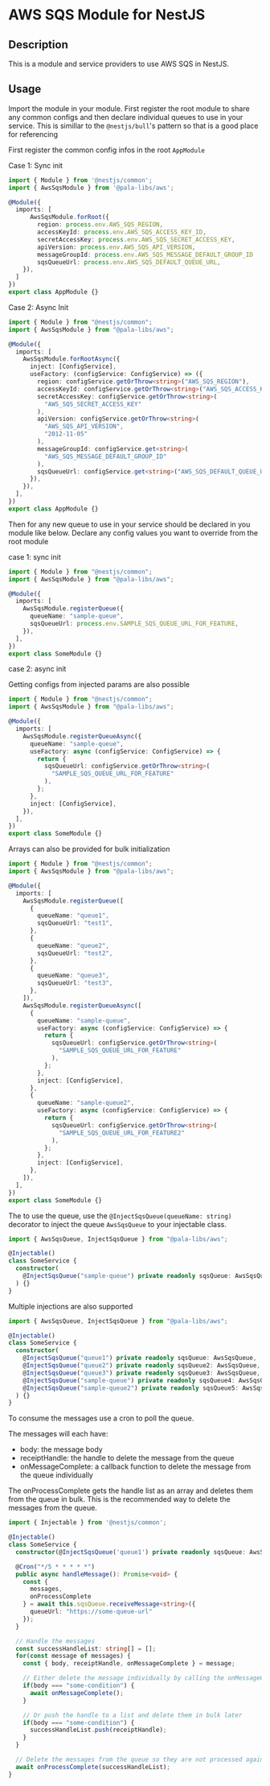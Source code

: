 # AWS SQS Module for NestJS

## Description

This is a module and service providers to use AWS SQS in NestJS.

## Usage

Import the module in your module. First register the root module to share any common configs and then declare individual queues to use in your service.
This is simillar to the `@nestjs/bull`'s pattern so that is a good place for referencing

First register the common config infos in the root `AppModule`

Case 1: Sync init

```ts
import { Module } from '@nestjs/common';
import { AwsSqsModule } from '@pala-libs/aws';

@Module({
  imports: [
      AwsSqsModule.forRoot({
        region: process.env.AWS_SQS_REGION,
        accessKeyId: process.env.AWS_SQS_ACCESS_KEY_ID,
        secretAccessKey: process.env.AWS_SQS_SECRET_ACCESS_KEY,
        apiVersion: process.env.AWS_SQS_API_VERSION,
        messageGroupId: process.env.AWS_SQS_MESSAGE_DEFAULT_GROUP_ID
        sqsQueueUrl: process.env.AWS_SQS_DEFAULT_QUEUE_URL,
    }),
  ]
})
export class AppModule {}
```

Case 2: Async Init

```ts
import { Module } from "@nestjs/common";
import { AwsSqsModule } from "@pala-libs/aws";

@Module({
  imports: [
    AwsSqsModule.forRootAsync({
      inject: [ConfigService],
      useFactory: (configService: ConfigService) => ({
        region: configService.getOrThrow<string>("AWS_SQS_REGION"),
        accessKeyId: configService.getOrThrow<string>("AWS_SQS_ACCESS_KEY_ID"),
        secretAccessKey: configService.getOrThrow<string>(
          "AWS_SQS_SECRET_ACCESS_KEY"
        ),
        apiVersion: configService.getOrThrow<string>(
          "AWS_SQS_API_VERSION",
          "2012-11-05"
        ),
        messageGroupId: configService.get<string>(
          "AWS_SQS_MESSAGE_DEFAULT_GROUP_ID"
        ),
        sqsQueueUrl: configService.get<string>("AWS_SQS_DEFAULT_QUEUE_URL"),
      }),
    }),
  ],
})
export class AppModule {}
```

Then for any new queue to use in your service should be declared in you module like below. Declare any config values you want to override from the root module

case 1: sync init

```ts
import { Module } from "@nestjs/common";
import { AwsSqsModule } from "@pala-libs/aws";

@Module({
  imports: [
    AwsSqsModule.registerQueue({
      queueName: "sample-queue",
      sqsQueueUrl: process.env.SAMPLE_SQS_QUEUE_URL_FOR_FEATURE,
    }),
  ],
})
export class SomeModule {}
```

case 2: async init

Getting configs from injected params are also possible

```ts
import { Module } from "@nestjs/common";
import { AwsSqsModule } from "@pala-libs/aws";

@Module({
  imports: [
    AwsSqsModule.registerQueueAsync({
      queueName: "sample-queue",
      useFactory: async (configService: ConfigService) => {
        return {
          sqsQueueUrl: configService.getOrThrow<string>(
            "SAMPLE_SQS_QUEUE_URL_FOR_FEATURE"
          ),
        };
      },
      inject: [ConfigService],
    }),
  ],
})
export class SomeModule {}
```

Arrays can also be provided for bulk initialization

```ts
import { Module } from "@nestjs/common";
import { AwsSqsModule } from "@pala-libs/aws";

@Module({
  imports: [
    AwsSqsModule.registerQueue([
      {
        queueName: "queue1",
        sqsQueueUrl: "test1",
      },
      {
        queueName: "queue2",
        sqsQueueUrl: "test2",
      },
      {
        queueName: "queue3",
        sqsQueueUrl: "test3",
      },
    ]),
    AwsSqsModule.registerQueueAsync([
      {
        queueName: "sample-queue",
        useFactory: async (configService: ConfigService) => {
          return {
            sqsQueueUrl: configService.getOrThrow<string>(
              "SAMPLE_SQS_QUEUE_URL_FOR_FEATURE"
            ),
          };
        },
        inject: [ConfigService],
      },
      {
        queueName: "sample-queue2",
        useFactory: async (configService: ConfigService) => {
          return {
            sqsQueueUrl: configService.getOrThrow<string>(
              "SAMPLE_SQS_QUEUE_URL_FOR_FEATURE2"
            ),
          };
        },
        inject: [ConfigService],
      },
    ]),
  ],
})
export class SomeModule {}
```

The to use the queue, use the `@InjectSqsQueue(queueName: string)` decorator to inject the queue `AwsSqsQueue` to your injectable class.

```ts
import { AwsSqsQueue, InjectSqsQueue } from "@pala-libs/aws";

@Injectable()
class SomeService {
  constructor(
    @InjectSqsQueue("sample-queue") private readonly sqsQueue: AwsSqsQueue
  ) {}
}
```

Multiple injections are also supported

```ts
import { AwsSqsQueue, InjectSqsQueue } from "@pala-libs/aws";

@Injectable()
class SomeService {
  constructor(
    @InjectSqsQueue("queue1") private readonly sqsQueue: AwsSqsQueue,
    @InjectSqsQueue("queue2") private readonly sqsQueue2: AwsSqsQueue,
    @InjectSqsQueue("queue3") private readonly sqsQueue3: AwsSqsQueue,
    @InjectSqsQueue("sample-queue") private readonly sqsQueue4: AwsSqsQueue,
    @InjectSqsQueue("sample-queue2") private readonly sqsQueue5: AwsSqsQueue
  ) {}
}
```

To consume the messages use a cron to poll the queue.

The messages will each have:

- body: the message body
- receiptHandle: the handle to delete the message from the queue
- onMessageComplete: a callback function to delete the message from the queue individually

The onProcessComplete gets the handle list as an array and deletes them from the queue in bulk. This is the recommended way to delete the messages from the queue.

```ts
import { Injectable } from '@nestjs/common';

@Injectable()
class SomeService {
  constructor(@InjectSqsQueue('queue1') private readonly sqsQueue: AwsSqsQueue) {}

  @Cron("*/5 * * * * *")
  public async handleMessage(): Promise<void> {
    const {
      messages,
      onProcessComplete
    } = await this.sqsQueue.receiveMessage<string>({
      queueUrl: "https://some-queue-url"
    });
  }

  // Handle the messages
  const successHandleList: string[] = [];
  for(const message of messages) {
    const { body, receiptHandle, onMessageComplete } = message;

    // Either delete the message individually by calling the onMessageComplete
    if(body === "some-condition") {
      await onMessageComplete();
    }

    // Or push the handle to a list and delete them in bulk later
    if(body === "some-condition") {
      successHandleList.push(receiptHandle);
    }
  }

  // Delete the messages from the queue so they are not processed again
  await onProcessComplete(successHandleList);
}
```
